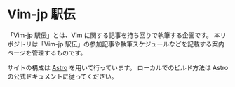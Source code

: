 # Vim-jp 駅伝

「Vim-jp 駅伝」とは、Vim に関する記事を持ち回りで執筆する企画です。
本リポジトリは「Vim-jp 駅伝」の参加記事や執筆スケジュールなどを記載する案内ページを管理するものです。

サイトの構成は [Astro](https://astro.build) を用いて行っています。
ローカルでのビルド方法は Astro の公式ドキュメントに従ってください。
